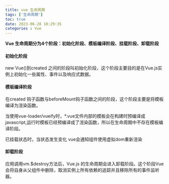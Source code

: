 ```yaml
---
title: vue 生命周期
tags: ['生命周期']
toc: true
date: 2023-06-28 10:29:35
categories : Vue 
---
```

**Vue 生命周期分为4个阶段：初始化阶段、模板编译阶段、挂载阶段、卸载阶段**

#### 初始化阶段
new Vue()到created 之间的阶段叫初始化阶段，这个阶段主要目的是在Vue.js实例上初始化一些属性、事件以及响应式数据。 


#### 模板编译阶段
在created 钩子函数与beforeMount钩子函数之间的阶段，这个阶段主要是将模板编译为渲染函数。

当使用vue-loader/vueify时，*.vue文件内部的模板会在构建时预编译成javascript,运行时模板已经预编译成了渲染函数，所以在生命周期中不存在模板编译阶段。

已挂载状态时，当状态发生变化 vue会通知组件使用虚拟dom重新渲染

#### 卸载阶段
应用调用vm.$destroy方法后，Vue.js 的生命周期会进入卸载阶段。这个阶段Vue会将自身从父组件中删除，取消实例上所有依赖的追踪并且移除所有的事件监听器。





